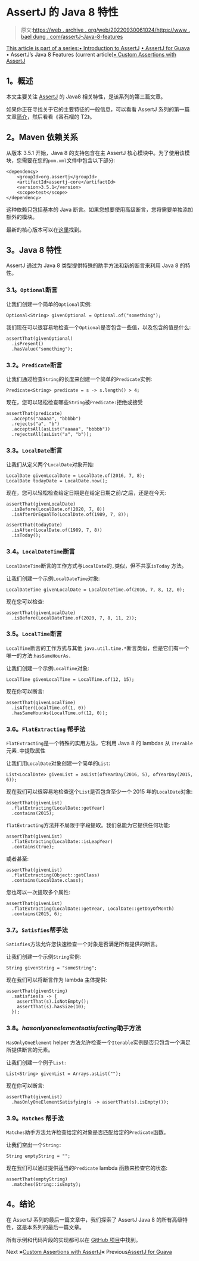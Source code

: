 # AssertJ 的 Java 8 特性

> 原文:[https://web . archive . org/web/20220930061024/https://www . bael dung . com/assertJ-Java-8-features](https://web.archive.org/web/20220930061024/https://www.baeldung.com/assertJ-java-8-features)

[This article is part of a series:](javascript:void(0);)[• Introduction to AssertJ](/web/20220123160032/https://www.baeldung.com/introduction-to-assertj)
[• AssertJ for Guava](/web/20220123160032/https://www.baeldung.com/assertJ-for-guava)
• AssertJ’s Java 8 Features (current article)[• Custom Assertions with AssertJ](/web/20220123160032/https://www.baeldung.com/assertj-custom-assertion)

## **1。概述**

本文主要关注 [AssertJ](https://web.archive.org/web/20220123160032/https://joel-costigliola.github.io/assertj/) 的 Java8 相关特性，是该系列的第三篇文章。

如果你正在寻找关于它的主要特征的一般信息，可以看看 AssertJ 系列的第一篇文章[简介](/web/20220123160032/https://www.baeldung.com/introduction-to-assertj)，然后看看《番石榴的 T2》。

## **2。Maven 依赖关系**

从版本 3.5.1 开始，Java 8 的支持包含在主 AssertJ 核心模块中。为了使用该模块，您需要在您的`pom.xml`文件中包含以下部分:

```
<dependency>
    <groupId>org.assertj</groupId>
    <artifactId>assertj-core</artifactId>
    <version>3.5.1</version>
    <scope>test</scope>
</dependency>
```

这种依赖只包括基本的 Java 断言。如果您想要使用高级断言，您将需要单独添加额外的模块。

最新的核心版本可以在[这里](https://web.archive.org/web/20220123160032/https://search.maven.org/classic/#search%7Cga%7C1%7Ca%3A%22assertj-core%22)找到。

## **3。Java 8 特性**

AssertJ 通过为 Java 8 类型提供特殊的助手方法和新的断言来利用 Java 8 的特性。

### **3.1。`Optional`断言**

让我们创建一个简单的`Optional`实例:

```
Optional<String> givenOptional = Optional.of("something");
```

我们现在可以很容易地检查一个`Optional`是否包含一些值，以及包含的值是什么:

```
assertThat(givenOptional)
  .isPresent()
  .hasValue("something");
```

### **3.2。`Predicate`断言**

让我们通过检查`String`的长度来创建一个简单的`Predicate`实例:

```
Predicate<String> predicate = s -> s.length() > 4;
```

现在，您可以轻松检查哪些`String`被`Predicate:`拒绝或接受

```
assertThat(predicate)
  .accepts("aaaaa", "bbbbb")
  .rejects("a", "b")
  .acceptsAll(asList("aaaaa", "bbbbb"))
  .rejectsAll(asList("a", "b"));
```

### **3.3。`LocalDate`断言**

让我们从定义两个`LocalDate`对象开始:

```
LocalDate givenLocalDate = LocalDate.of(2016, 7, 8);
LocalDate todayDate = LocalDate.now();
```

现在，您可以轻松检查给定日期是在给定日期之前/之后，还是在今天:

```
assertThat(givenLocalDate)
  .isBefore(LocalDate.of(2020, 7, 8))
  .isAfterOrEqualTo(LocalDate.of(1989, 7, 8));

assertThat(todayDate)
  .isAfter(LocalDate.of(1989, 7, 8))
  .isToday();
```

### **3.4。`LocalDateTime`断言**

`LocalDateTime`断言的工作方式与`LocalDate`的`,`类似，但不共享`isToday` 方法。

让我们创建一个示例`LocalDateTime`对象:

```
LocalDateTime givenLocalDate = LocalDateTime.of(2016, 7, 8, 12, 0);
```

现在您可以检查:

```
assertThat(givenLocalDate)
  .isBefore(LocalDateTime.of(2020, 7, 8, 11, 2));
```

### **3.5。`LocalTime`断言**

`LocalTime`断言的工作方式与其他 `java.util.time.*`断言类似，但是它们有一个唯一的方法:`hasSameHourAs.`

让我们创建一个示例`LocalTime`对象:

```
LocalTime givenLocalTime = LocalTime.of(12, 15);
```

现在你可以断言:

```
assertThat(givenLocalTime)
  .isAfter(LocalTime.of(1, 0))
  .hasSameHourAs(LocalTime.of(12, 0));
```

### **3.6。`FlatExtracting` 帮手法**

`FlatExtracting`是一个特殊的实用方法，它利用 Java 8 的 lambdas 从 `Iterable`元素`.`中提取属性

让我们用`LocalDate`对象创建一个简单的`List`:

```
List<LocalDate> givenList = asList(ofYearDay(2016, 5), ofYearDay(2015, 6));
```

现在我们可以很容易地检查这个`List`是否包含至少一个 2015 年的`LocalDate`对象:

```
assertThat(givenList)
  .flatExtracting(LocalDate::getYear)
  .contains(2015);
```

`flatExtracting`方法并不局限于字段提取。我们总能为它提供任何功能:

```
assertThat(givenList)
  .flatExtracting(LocalDate::isLeapYear)
  .contains(true);
```

或者甚至:

```
assertThat(givenList)
  .flatExtracting(Object::getClass)
  .contains(LocalDate.class);
```

您也可以一次提取多个属性:

```
assertThat(givenList)
  .flatExtracting(LocalDate::getYear, LocalDate::getDayOfMonth)
  .contains(2015, 6);
```

### **3.7。`Satisfies`帮手法**

`Satisfies`方法允许您快速检查一个对象是否满足所有提供的断言。

让我们创建一个示例`String`实例:

```
String givenString = "someString";
```

现在我们可以将断言作为 lambda 主体提供:

```
assertThat(givenString)
  .satisfies(s -> {
    assertThat(s).isNotEmpty();
    assertThat(s).hasSize(10);
  });
```

### **3.8。*hasonlyoneelementsatisfacting*助手方法**

`HasOnlyOneElement` helper 方法允许检查一个`Iterable`实例是否只包含一个满足所提供断言的元素。

让我们创建一个例子`List:`

```
List<String> givenList = Arrays.asList("");
```

现在你可以断言:

```
assertThat(givenList)
  .hasOnlyOneElementSatisfying(s -> assertThat(s).isEmpty());
```

### **3.9。`Matches` 帮手法**

`Matches`助手方法允许检查给定的对象是否匹配给定的`Predicate`函数。

让我们空出一个`String:`

```
String emptyString = "";
```

现在我们可以通过提供适当的`Predicate` lambda 函数来检查它的状态:

```
assertThat(emptyString)
  .matches(String::isEmpty);
```

## **4。结论**

在 AssertJ 系列的最后一篇文章中，我们探索了 AssertJ Java 8 的所有高级特性，这是本系列的最后一篇文章。

所有示例和代码片段的实现都可以在 [GitHub 项目](https://web.archive.org/web/20220123160032/https://github.com/eugenp/tutorials/tree/master/testing-modules/assertion-libraries)中找到。

Next **»**[Custom Assertions with AssertJ](/web/20220123160032/https://www.baeldung.com/assertj-custom-assertion)**«** Previous[AssertJ for Guava](/web/20220123160032/https://www.baeldung.com/assertJ-for-guava)